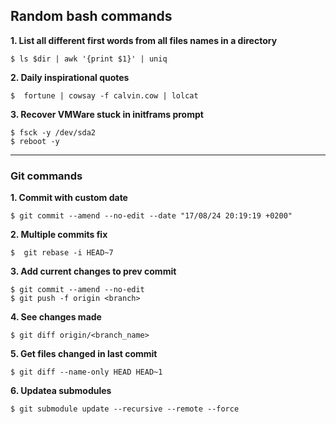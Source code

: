## Random bash commands

**1. List all different first words from all files names in a directory**

```console 
$ ls $dir | awk '{print $1}' | uniq
```

**2. Daily inspirational quotes**

```console
$  fortune | cowsay -f calvin.cow | lolcat
```

**3. Recover VMWare stuck in initframs prompt**
```console
$ fsck -y /dev/sda2
$ reboot -y
```

---
### Git commands

**1. Commit with custom date**
```console
$ git commit --amend --no-edit --date "17/08/24 20:19:19 +0200"
```

**2. Multiple commits fix**

```console
$  git rebase -i HEAD~7
```
**3. Add current changes to prev commit**

```console
$ git commit --amend --no-edit
$ git push -f origin <branch>
```

**4. See changes made**

```console
$ git diff origin/<branch_name>
```

**5. Get files changed in last commit**
```console
$ git diff --name-only HEAD HEAD~1
```

**6. Updatea submodules**
```console
$ git submodule update --recursive --remote --force
```
